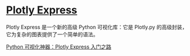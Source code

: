 # [Plotly Express](https://github.com/plotly/plotly_express)

Plotly Express 是一个新的高级 Python 可视化库：它是 Plotly.py 的高级封装，它为复杂的图表提供了一个简单的语法。

[Python 可视化神器：Plotly Express 入门之路](http://liyangbit.com/pythonvisualization/Plotly-Express-introduction-cn/)
